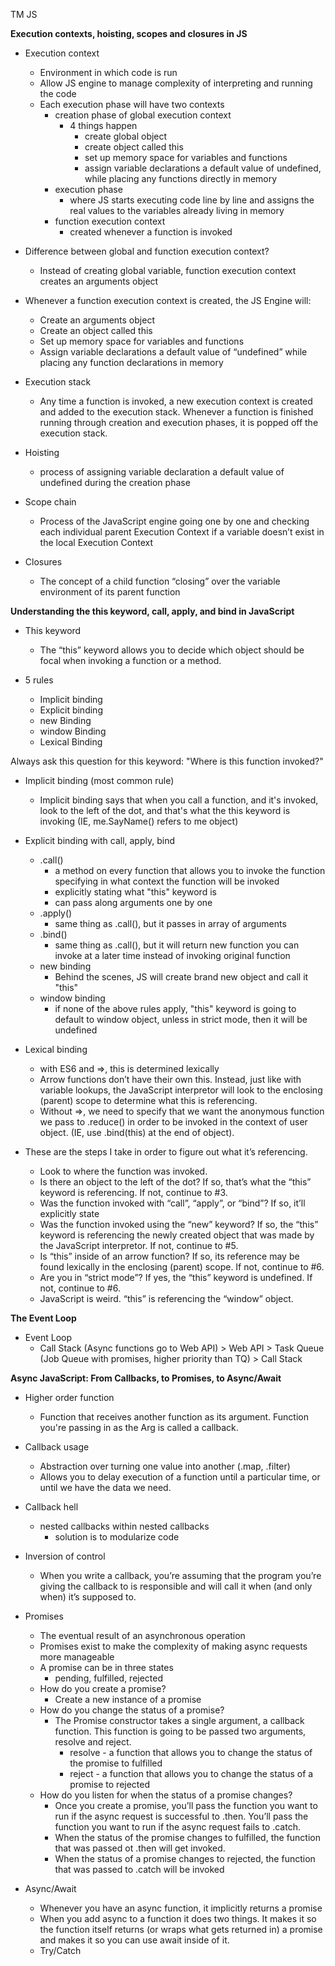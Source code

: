 TM JS

<strong>Execution contexts, hoisting, scopes and closures in JS</strong>

- Execution context

    - Environment in which code is run
    - Allow JS engine to manage complexity of interpreting and running the code
    - Each execution phase will have two contexts
        - creation phase of global execution context
            - 4 things happen
                - create global object
                - create object called this
                - set up memory space for variables and functions
                - assign variable declarations a default value of undefined, while placing any functions directly in memory
        - execution phase
            - where JS starts executing code line by line and assigns the real values to the variables already living in memory
        - function execution context
            - created whenever a function is invoked

- Difference between global and function execution context?
    - Instead of creating global variable, function execution context creates an arguments object

- Whenever a function execution context is created, the JS Engine will: 
    - Create an arguments object
    - Create an object called this
    - Set up memory space for variables and functions
    - Assign variable declarations a default value of “undefined” while placing any function declarations in memory

- Execution stack
    - Any time a function is invoked, a new execution context is created and added to the execution stack. Whenever a function is finished running through creation and execution phases, it is popped off the execution stack.

- Hoisting
    - process of assigning variable declaration a default value of undefined during the creation phase

- Scope chain
    - Process of the JavaScript engine going one by one and checking each individual parent Execution Context if a variable doesn’t exist in the local Execution Context

- Closures
    - The concept of a child function “closing” over the variable environment of its parent function

<strong>Understanding the this keyword, call, apply, and bind in JavaScript</strong>
  
- This keyword
    - The “this” keyword allows you to decide which object should be focal when invoking a function or a method.
    
- 5 rules
    - Implicit binding
    - Explicit binding
    - new Binding
    - window Binding
    - Lexical Binding        

Always ask this question for this keyword: "Where is this function invoked?"

- Implicit binding (most common rule)
    - Implicit binding says that when you call a function, and it's invoked, look to the left of the dot, and that's what the this keyword is invoking (IE, me.SayName() refers to me object)

- Explicit binding with call, apply, bind
    - .call()
        - a method on every function that allows you to invoke the function specifying in what context the function will be invoked
        - explicitly stating what "this" keyword is
        - can pass along arguments one by one
    - .apply()
        - same thing as .call(), but it passes in array of arguments 
    - .bind()
        - same thing as .call(), but it will return new function you can invoke at a later time instead of invoking original function
    - new binding
        - Behind the scenes, JS will create brand new object and call it "this"
    - window binding
        - if none of the above rules apply, "this" keyword is going to default to window object, unless in strict mode, then it will be undefined
            
- Lexical binding
    - with ES6 and =>, this is determined lexically
    - Arrow functions don’t have their own this. Instead, just like with variable lookups, the JavaScript interpretor will look to the enclosing (parent) scope to determine what this is referencing.
    - Without =>, we need to specify that we want the anonymous function we pass to .reduce() in order to be invoked in the context of user object. (IE, use .bind(this) at the end of object).

- These are the steps I take in order to figure out what it’s referencing.
    - Look to where the function was invoked.
    - Is there an object to the left of the dot? If so, that’s what the “this” keyword is referencing. If not, continue to #3.
    - Was the function invoked with “call”, “apply”, or “bind”? If so, it’ll explicitly state
    - Was the function invoked using the “new” keyword? If so, the “this” keyword is referencing the newly created object that was made by the JavaScript interpretor. If not, continue to #5.
    - Is “this” inside of an arrow function? If so, its reference may be found lexically in the enclosing (parent) scope. If not, continue to #6.
    - Are you in “strict mode”? If yes, the “this” keyword is undefined. If not, continue to #6.
    - JavaScript is weird. “this” is referencing the “window” object.
    
<strong> The Event Loop </strong>
- Event Loop
    - Call Stack (Async functions go to Web API) > Web API > Task Queue (Job Queue with promises, higher priority than TQ) > Call Stack

<strong>Async JavaScript: From Callbacks, to Promises, to Async/Await</strong>

- Higher order function
    - Function that receives another function as its argument. Function you're passing in as the Arg is called a callback.

- Callback usage
    - Abstraction over turning one value into another (.map, .filter)
    - Allows you to delay execution of a function until a particular time, or until we have the data we need.

- Callback hell
    - nested callbacks within nested callbacks
        - solution is to modularize code

- Inversion of control
    - When you write a callback, you’re assuming that the program you’re giving the callback to is responsible and will call it when (and only when) it’s supposed to.

- Promises
    - The eventual result of an asynchronous operation
    - Promises exist to make the complexity of making async requests more manageable
    - A promise can be in three states
        - pending, fulfilled, rejected
    - How do you create a promise?
        - Create a new instance of a promise
    - How do you change the status of a promise?
        - The Promise constructor takes a single argument, a callback function. This function is going to be passed two arguments, resolve and reject.
            - resolve - a function that allows you to change the status of the promise to fulfilled
            - reject - a function that allows you to change the status of a promise to rejected
    - How do you listen for when the status of a promise changes?
        - Once you create a promise, you’ll pass the function you want to run if the async request is successful to .then. You’ll pass the function you want to run if the async request fails to .catch.
        - When the status of the promise changes to fulfilled, the function that was passed ot .then will get invoked.
        - When the status of a promise changes to rejected, the function that was passed to .catch will be invoked

- Async/Await
    - Whenever you have an async function, it implicitly returns a promise
    - When you add async to a function it does two things. It makes it so the function itself returns (or wraps what gets returned in) a promise and makes it so you can use await inside of it.
    - Try/Catch
